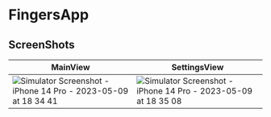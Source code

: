 # FingersApp
 
 ## ScreenShots
 | MainView  | SettingsView |
| ------------- | ------------- |
| ![Simulator Screenshot - iPhone 14 Pro - 2023-05-09 at 18 34 41](https://github.com/dsm5e/FingersTestApp/assets/88927934/d399a2db-d29a-4a1f-a1d1-7c276f48980d) |  ![Simulator Screenshot - iPhone 14 Pro - 2023-05-09 at 18 35 08](https://github.com/dsm5e/FingersTestApp/assets/88927934/4864887e-6287-4245-8c64-17eddbe7b503) |


